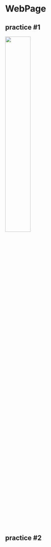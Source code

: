 # WebPage


## practice #1 


<img src = https://user-images.githubusercontent.com/88649457/147885371-201036cd-534c-43d9-8024-4723fe343545.gif width="40%">

## practice #2

